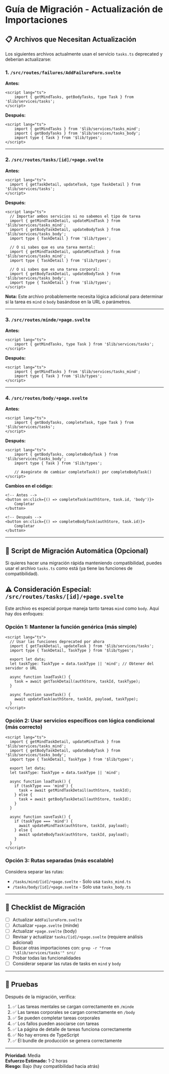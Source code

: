 # Guía de Migración - Actualización de Importaciones

## 📋 Archivos que Necesitan Actualización

Los siguientes archivos actualmente usan el servicio `tasks.ts` deprecated y deberían actualizarse:

### 1. `/src/routes/failures/AddFailureForm.svelte`

**Antes:**
```svelte
<script lang="ts">
    import { getMindTasks, getBodyTasks, type Task } from '$lib/services/tasks';
</script>
```

**Después:**
```svelte
<script lang="ts">
    import { getMindTasks } from '$lib/services/tasks_mind';
    import { getBodyTasks } from '$lib/services/tasks_body';
    import type { Task } from '$lib/types';
</script>
```

---

### 2. `/src/routes/tasks/[id]/+page.svelte`

**Antes:**
```svelte
<script lang="ts">
  import { getTaskDetail, updateTask, type TaskDetail } from '$lib/services/tasks';
</script>
```

**Después:**
```svelte
<script lang="ts">
  // Importar ambos servicios si no sabemos el tipo de tarea
  import { getMindTaskDetail, updateMindTask } from '$lib/services/tasks_mind';
  import { getBodyTaskDetail, updateBodyTask } from '$lib/services/tasks_body';
  import type { TaskDetail } from '$lib/types';
  
  // O si sabes que es una tarea mental:
  import { getMindTaskDetail, updateMindTask } from '$lib/services/tasks_mind';
  import type { TaskDetail } from '$lib/types';
  
  // O si sabes que es una tarea corporal:
  import { getBodyTaskDetail, updateBodyTask } from '$lib/services/tasks_body';
  import type { TaskDetail } from '$lib/types';
</script>
```

**Nota:** Este archivo probablemente necesita lógica adicional para determinar si la tarea es `mind` o `body` basándose en la URL o parámetros.

---

### 3. `/src/routes/minde/+page.svelte`

**Antes:**
```svelte
<script lang="ts">
    import { getMindTasks, type Task } from '$lib/services/tasks';
</script>
```

**Después:**
```svelte
<script lang="ts">
    import { getMindTasks } from '$lib/services/tasks_mind';
    import type { Task } from '$lib/types';
</script>
```

---

### 4. `/src/routes/body/+page.svelte`

**Antes:**
```svelte
<script lang="ts">
    import { getBodyTasks, completeTask, type Task } from '$lib/services/tasks';
</script>
```

**Después:**
```svelte
<script lang="ts">
    import { getBodyTasks, completeBodyTask } from '$lib/services/tasks_body';
    import type { Task } from '$lib/types';
    
    // Asegúrate de cambiar completeTask() por completeBodyTask()
</script>
```

**Cambios en el código:**
```svelte
<!-- Antes -->
<button on:click={() => completeTask(authStore, task.id, 'body')}>
    Completar
</button>

<!-- Después -->
<button on:click={() => completeBodyTask(authStore, task.id)}>
    Completar
</button>
```

---

## 🔧 Script de Migración Automática (Opcional)

Si quieres hacer una migración rápida manteniendo compatibilidad, puedes usar el archivo `tasks.ts` como está (ya tiene las funciones de compatibilidad).

## ⚠️ Consideración Especial: `/src/routes/tasks/[id]/+page.svelte`

Este archivo es especial porque maneja tanto tareas `mind` como `body`. Aquí hay dos enfoques:

### Opción 1: Mantener la función genérica (más simple)
```svelte
<script lang="ts">
  // Usar las funciones deprecated por ahora
  import { getTaskDetail, updateTask } from '$lib/services/tasks';
  import type { TaskDetail, TaskType } from '$lib/types';
  
  export let data;
  let taskType: TaskType = data.taskType || 'mind'; // Obtener del servidor o URL
  
  async function loadTask() {
    task = await getTaskDetail(authStore, taskId, taskType);
  }
  
  async function saveTask() {
    await updateTask(authStore, taskId, payload, taskType);
  }
</script>
```

### Opción 2: Usar servicios específicos con lógica condicional (más correcto)
```svelte
<script lang="ts">
  import { getMindTaskDetail, updateMindTask } from '$lib/services/tasks_mind';
  import { getBodyTaskDetail, updateBodyTask } from '$lib/services/tasks_body';
  import type { TaskDetail, TaskType } from '$lib/types';
  
  export let data;
  let taskType: TaskType = data.taskType || 'mind';
  
  async function loadTask() {
    if (taskType === 'mind') {
      task = await getMindTaskDetail(authStore, taskId);
    } else {
      task = await getBodyTaskDetail(authStore, taskId);
    }
  }
  
  async function saveTask() {
    if (taskType === 'mind') {
      await updateMindTask(authStore, taskId, payload);
    } else {
      await updateBodyTask(authStore, taskId, payload);
    }
  }
</script>
```

### Opción 3: Rutas separadas (más escalable)
Considera separar las rutas:
- `/tasks/mind/[id]/+page.svelte` - Solo usa `tasks_mind.ts`
- `/tasks/body/[id]/+page.svelte` - Solo usa `tasks_body.ts`

---

## 📝 Checklist de Migración

- [ ] Actualizar `AddFailureForm.svelte`
- [ ] Actualizar `+page.svelte` (minde)
- [ ] Actualizar `+page.svelte` (body)
- [ ] Revisar y actualizar `tasks/[id]/+page.svelte` (requiere análisis adicional)
- [ ] Buscar otras importaciones con: `grep -r "from '\$lib/services/tasks'" src/`
- [ ] Probar todas las funcionalidades
- [ ] Considerar separar las rutas de tasks en `mind` y `body`

---

## 🧪 Pruebas

Después de la migración, verifica:

1. ✅ Las tareas mentales se cargan correctamente en `/minde`
2. ✅ Las tareas corporales se cargan correctamente en `/body`
3. ✅ Se pueden completar tareas corporales
4. ✅ Los fallos pueden asociarse con tareas
5. ✅ La página de detalle de tareas funciona correctamente
6. ✅ No hay errores de TypeScript
7. ✅ El bundle de producción se genera correctamente

---

**Prioridad:** Media  
**Esfuerzo Estimado:** 1-2 horas  
**Riesgo:** Bajo (hay compatibilidad hacia atrás)
